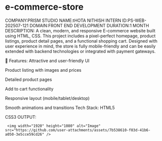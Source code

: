 # e-commerce-store
COMPANY:PRISM STUDIO
NAME:tHOTA NITHISH
INTERN ID:PS-WEB-202507-121
DOMAIN:FRONT END DEVELOPMENT
DURATION:1 MONTH
DESCRIPTION:
   A clean, modern, and responsive E-commerce website built using HTML, CSS. This project includes a pixel-perfect homepage, product listings, product detail pages, and a functional shopping cart. Designed with user experience in mind, the store is fully mobile-friendly and can be easily extended with backend technologies or integrated with payment gateways.

🔧 Features:
Attractive and user-friendly UI

Product listing with images and prices

Detailed product pages

Add to cart functionality

Responsive layout (mobile/tablet/desktop)

Smooth animations and transitions
Tech Stack:
HTML5

CSS3
OUTPUT:


     <img width="1920" height="1080" alt="Image" src="https://github.com/user-attachments/assets/7b538610-f03d-41b6-a050-3e5cce59cd26" />




